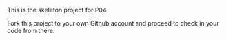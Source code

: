 This is the skeleton project for P04

Fork this project to your own Github account and proceed to check in your code from there.

